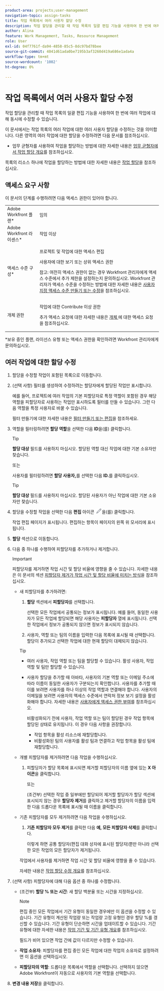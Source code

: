 ```yaml
---
product-area: projects;user-management
navigation-topic: assign-tasks
title: 작업 목록에서 여러 사용자 할당 수정
description: 작업 할당을 관리할 때 작업 목록의 일괄 편집 기능을 사용하여 한 번에 여러 작업에 대해 동시에 수정할 수 있습니다.
author: Alina
feature: Work Management, Tasks, Resource Management
role: User
exl-id: 04f7761f-da94-4858-85c5-8dc97bd78bee
source-git-commit: 4041d61ada0be7195b3af3260d419a686e1ada4a
workflow-type: tm+mt
source-wordcount: '1002'
ht-degree: 0%

---
```


# 작업 목록에서 여러 사용자 할당 수정

<!--
<p>There is a similar article in Resource Scheduling and a similar one for Issues; when things change, you might need to update all 3</p>
-->

작업 할당을 관리할 때 작업 목록의 일괄 편집 기능을 사용하여 한 번에 여러 작업에 대해 동시에 수정할 수 있습니다.

이 문서에서는 작업 목록의 여러 작업에 대한 여러 사용자 할당을 수정하는 것을 의미합니다. 다른 영역의 여러 작업에 대한 할당을 수정하려면 다음 문서를 참조하십시오.

* 업무 균형자를 사용하여 작업을 할당하는 방법에 대한 자세한 내용은 [업무 균형자에서 작업 할당 개요](../../../resource-mgmt/workload-balancer/assign-work-in-workload-balancer.md)를 참조하십시오.

목록의 리소스 하나에 작업을 할당하는 방법에 대한 자세한 내용은 [작업 할당](../../../manage-work/tasks/assign-tasks/assign-tasks.md)을 참조하십시오.

## 액세스 요구 사항

이 문서의 단계를 수행하려면 다음 액세스 권한이 있어야 합니다.

<table style="table-layout:auto"> 
 <col> 
 <col> 
 <tbody> 
  <tr> 
   <td role="rowheader">Adobe Workfront 플랜*</td> 
   <td> <p>임의</p> </td> 
  </tr> 
  <tr> 
   <td role="rowheader">Adobe Workfront 라이센스*</td> 
   <td> <p>작업 이상</p> </td> 
  </tr> 
  <tr> 
   <td role="rowheader">액세스 수준 구성*</td> 
   <td> <p>프로젝트 및 작업에 대한 액세스 편집</p> <p>사용자에 대한 보기 또는 상위 액세스 권한</p> <p>참고: 여전히 액세스 권한이 없는 경우 Workfront 관리자에게 액세스 수준에서 추가 제한을 설정하는지 문의하십시오. Workfront 관리자가 액세스 수준을 수정하는 방법에 대한 자세한 내용은 <a href="../../../administration-and-setup/add-users/configure-and-grant-access/create-modify-access-levels.md" class="MCXref xref">사용자 지정 액세스 수준 만들기 또는 수정</a>을 참조하십시오.</p> </td> 
  </tr> 
  <tr> 
   <td role="rowheader">개체 권한</td> 
   <td> <p>작업에 대한 Contribute 이상 권한</p> <p>추가 액세스 요청에 대한 자세한 내용은 <a href="../../../workfront-basics/grant-and-request-access-to-objects/request-access.md" class="MCXref xref">개체 </a>에 대한 액세스 요청 을 참조하십시오.</p> </td> 
  </tr> 
 </tbody> 
</table>

&#42;보유 중인 플랜, 라이선스 유형 또는 액세스 권한을 확인하려면 Workfront 관리자에게 문의하십시오.

<!--
<div data-mc-conditions="QuicksilverOrClassic.Draft mode">
<h2>When to modify user assignments on tasks</h2>
<p>(NOTE: moved to the new article: /Content/Manage work/Tasks/Assign tasks/modify-task-assignments-overview.htm) </p>
<p>You might want to modify the user assignments for multiple tasks for a variety of reasons, including the following:</p>
<ul>
<li>Users join or leave your team</li>
<li> <p>A user takes a vacation that extends beyond task due dates</p> <note type="note">
When assigning users to work, their availability according to their schedules affects the Planned and Projected Dates of tasks. For information about schedules, see
<a href="../../../administration-and-setup/set-up-workfront/configure-timesheets-schedules/create-schedules.md" class="MCXref xref">Create a schedule</a>.
</note> </li>
<li>A specific role or user is set as the assignee for multiple tasks and you want to quickly modify all items to be assigned to a different user or role</li>
</ul>
<p><strong>How removing assignees affects task hours and allocation percentages</strong></p>
<p>(NOTE: move to the new article: /Content/Manage work/Tasks/Assign tasks/modify-task-assignments-overview.htm) </p>
<p>Removing users can affect task hours and allocation percentages. The effect that removing a user has on the task depends on the Duration Type that was selected for the task. For information about Duration&nbsp;Type, see <a href="../../../manage-work/tasks/taskdurtn/task-duration-and-duration-type.md" class="MCXref xref">Overview of Task Duration and Duration Type</a>.</p>
<p>When you delete a user from a task with the following Duration&nbsp;Types:</p>
<ul>
<li> <p><strong>Simple:</strong> The planned hours assigned to that user are subtracted from the task's total planned hours.</p> <note type="important">
<span class="s1">This could negatively affect your project plan because it changes the total planned hours for the task and the project.</span>
</note> </li>
<li><span class="s1"><strong>Effort Driven:</strong> The allocation percentage does not change for other users.</span> </li>
<li><span class="s1"><strong>Calculated Assignment:</strong> The allocation percentages of other users are adjusted so that the total equals 100%.</span> </li>
<li><span class="s1"><strong>Calculated Work:</strong> The allocation percentage does not change for other users.</span> </li>
</ul>
</div>
-->

## 여러 작업에 대한 할당 수정

1. 할당을 수정할 작업이 포함된 목록으로 이동합니다.
1. (선택 사항) 필터를 생성하여 수정하려는 할당자에게 할당된 작업만 표시합니다.

   예를 들어, 프로젝트에 여러 작업의 기본 피할당자로 특정 역할이 포함된 경우 해당 역할을 피할당자로 사용하는 작업만 표시하도록 필터를 만들 수 있습니다. 그런 다음 역할을 특정 사용자로 바꿀 수 있습니다.

   필터 만들기에 대한 자세한 내용은 [필터 만들기 또는 편집](../../../reports-and-dashboards/reports/reporting-elements/create-filters.md)을 참조하세요.


1. 역할을 필터링하려면 **할당 역할**&#x200B;을 선택한 다음 **ID**&#x200B;을(를) 클릭합니다.

   >[!TIP]
   >
   >**할당 대상** 필드를 사용하지 마십시오. 할당된 역할 대신 작업에 대한 기본 소유자만 찾습니다.

   또는

   사용자를 필터링하려면 **할당 사용자,**&#x200B;를 선택한 다음 **ID.**&#x200B;를 클릭하십시오.

   >[!TIP]
   >
   >**할당 대상** 필드를 사용하지 마십시오. 할당된 사용자가 아닌 작업에 대한 기본 소유자만 찾습니다.

1. 할당을 수정할 작업을 선택한 다음 **편집** 아이콘 ![](assets/edit-icon.png)을(를) 클릭합니다.

   작업 편집 페이지가 표시됩니다. 편집하는 항목이 페이지의 왼쪽 위 모서리에 표시됩니다.

1. **할당** 섹션으로 이동합니다.
1. 다음 중 하나를 수행하여 피할당자를 추가하거나 제거합니다.

   >[!IMPORTANT]
   >
   >피할당자를 제거하면 작업 시간 및 할당 비율에 영향을 줄 수 있습니다. 자세한 내용은 이 문서의 섹션 [피할당자 제거가 작업 시간 및 할당 비율에 미치는 방식](#how-removing-assignees-affects-task-hours-and-allocation-percentages)을 참조하십시오.

   * 새 피할당자를 추가하려면:

      1. **할당** 섹션에서 **피할당자**&#x200B;를 선택합니다.

         선택한 모든 작업에서 공통되는 정보가 표시됩니다. 예를 들어, 동일한 사용자가 모든 작업에 할당되면 해당 사용자는 **피할당자** 열에 표시됩니다. 선택한 작업에서 정보가 공통되지 않으면 정보가 표시되지 않습니다.

      1. 사용자, 역할 또는 팀의 이름을 입력한 다음 목록에 표시될 때 선택합니다. 할당이 추가되고 선택한 작업에 대한 현재 할당이 대체되지 않습니다.


     >[!TIP]
     >
     > * 여러 사용자, 작업 역할 또는 팀을 할당할 수 있습니다. 활성 사용자, 작업 역할 및 팀만 할당할 수 있습니다.
     >   
     > * 사용자 할당을 추가할 때 아바타, 사용자의 기본 역할 또는 이메일 주소에 따라 이름이 동일한 사용자가 구분되는지 확인합니다. 사용자를 추가할 때 이를 보려면 사용자를 하나 이상의 작업 역할과 연결해야 합니다. 사용자의 이메일을 보려면 사용자의 액세스 수준에서 연락처 정보 보기 설정을 활성화해야 합니다. 자세한 내용은 [사용자에게 액세스 권한 부여](../../../administration-and-setup/add-users/configure-and-grant-access/grant-access-other-users.md)를 참조하십시오.
     > 
     >   비활성화되기 전에 사용자, 작업 역할 또는 팀이 할당된 경우 작업 항목에 할당된 상태로 유지됩니다. 이 경우 다음 사항을 권장합니다.
     >   
     >     * 작업 항목을 활성 리소스에 재할당합니다.
     >     * 비활성화된 팀의 사용자를 활성 팀과 연결하고 작업 항목을 활성 팀에 재할당합니다.


   * 개별 피할당자를 제거하려면 다음 작업을 수행하십시오.

      1. 피할당자가 할당 목록에 표시되면 제거할 피할당자의 이름 옆에 있는 **X 아이콘**&#x200B;을 클릭합니다.

         또는

         (조건부) 선택한 작업 중 일부에만 할당되어 제거할 할당자가 할당 섹션에 표시되지 않는 경우 **할당자 제거**&#x200B;를 클릭하고 제거할 할당자의 이름을 입력한 다음 드롭다운 목록에 표시될 때 이름을 클릭합니다.

   * 기존 피할당자를 모두 제거하려면 다음 작업을 수행하십시오.

      1. **기존 피할당자 모두 제거**&#x200B;를 클릭한 다음 **예, 모든 피할당자 삭제**&#x200B;를 클릭합니다.

         이렇게 하면 공통 할당자(편집 대화 상자에 표시된 할당자)뿐만 아니라 선택한 모든 작업의 모든 할당자가 제거됩니다.

     작업에서 사용자를 제거하면 작업 시간 및 할당 비율에 영향을 줄 수 있습니다.

     자세한 내용은 [작업 할당 수정 개요](../../../manage-work/tasks/assign-tasks/modify-task-assignments-overview.md)를 참조하십시오.

1. (선택 사항) 피할당자에 대해 다음 옵션 중 하나를 수정합니다.

   * (조건부) **할당 % 또는 시간**: 새 할당 백분율 또는 시간을 지정하십시오.

     >[!NOTE]
     >
     >편집 중인 모든 작업에서 기간 유형이 동일한 경우에만 이 옵션을 수정할 수 있습니다. 기간 유형이 계산된 작업량 또는 작업량 고정 유형인 경우 할당 %를 갱신할 수 있습니다. 기간 유형이 단순하면 시간을 업데이트할 수 있습니다. 기간 유형에 대한 자세한 내용은 [작업 기간 및 기간 유형 개요](../../../manage-work/tasks/taskdurtn/task-duration-and-duration-type.md)를 참조하십시오.
     >
     >
     >필드가 비어 있으면 작업 간에 값이 다르지만 수정할 수 있습니다.

   * **작업 소유자**: 피할당자를 편집 중인 모든 작업에 대한 작업의 소유자로 설정하려면 이 옵션을 선택하십시오.
   * **피할당자의 역할**: 드롭다운 목록에서 역할을 선택합니다. 선택하지 않으면 Adobe Workfront이 자동으로 사용자의 기본 역할을 선택합니다.

1. **변경 내용 저장**&#x200B;을 클릭합니다.
